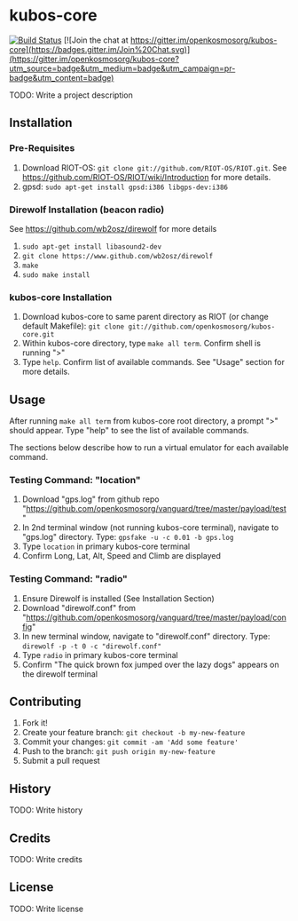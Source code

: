 # kubos-core

[![Build Status](https://travis-ci.org/openkosmosorg/kubos-core.svg?branch=master)](https://travis-ci.org/openkosmosorg/kubos-core) [![Join the chat at https://gitter.im/openkosmosorg/kubos-core](https://badges.gitter.im/Join%20Chat.svg)](https://gitter.im/openkosmosorg/kubos-core?utm_source=badge&utm_medium=badge&utm_campaign=pr-badge&utm_content=badge)

TODO: Write a project description

## Installation
### Pre-Requisites
1. Download RIOT-OS: `git clone git://github.com/RIOT-OS/RIOT.git`. See https://github.com/RIOT-OS/RIOT/wiki/Introduction for more details.
2. gpsd: `sudo apt-get install gpsd:i386 libgps-dev:i386`

### Direwolf Installation (beacon radio)
See https://github.com/wb2osz/direwolf for more details

1. `sudo apt-get install libasound2-dev`
2. `git clone https://www.github.com/wb2osz/direwolf`
3. `make`
4. `sudo make install`

### kubos-core Installation
1. Download kubos-core to same parent directory as RIOT (or change default Makefile): `git clone git://github.com/openkosmosorg/kubos-core.git` 
2. Within kubos-core directory, type `make all term`. Confirm shell is running ">"
3. Type `help`.  Confirm list of available commands.  See "Usage" section for more details.

## Usage
After running `make all term` from kubos-core root directory, a prompt ">" should appear.  Type "help" to see the list of available commands.

The sections below describe how to run a virtual emulator for each available command. 
### Testing Command: "location"
1. Download "gps.log" from github repo "https://github.com/openkosmosorg/vanguard/tree/master/payload/test"
2. In 2nd terminal window (not running kubos-core terminal), navigate to "gps.log" directory. Type: `gpsfake -u -c 0.01 -b gps.log`
3. Type `location` in primary kubos-core terminal
4. Confirm Long, Lat, Alt, Speed and Climb are displayed

### Testing Command: "radio"
1. Ensure Direwolf is installed (See Installation Section)
1. Download "direwolf.conf" from "https://github.com/openkosmosorg/vanguard/tree/master/payload/config"
2. In new terminal window, navigate to "direwolf.conf" directory. Type: `direwolf -p -t 0 -c "direwolf.conf"`
3. Type `radio` in primary kubos-core terminal
4. Confirm "The quick brown fox jumped over the lazy dogs" appears on the direwolf terminal

## Contributing
1. Fork it!
2. Create your feature branch: `git checkout -b my-new-feature`
3. Commit your changes: `git commit -am 'Add some feature'`
4. Push to the branch: `git push origin my-new-feature`
5. Submit a pull request

## History
TODO: Write history

## Credits
TODO: Write credits

## License
TODO: Write license
